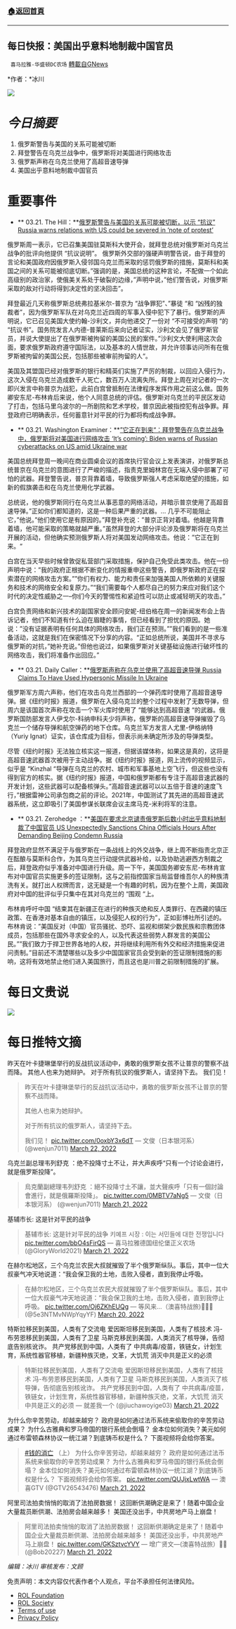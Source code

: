 ###  [:house:返回首頁](https://github.com/ourhimalayas/txt)
---


## 每日快报：美国出乎意料地制裁中国官员
` 喜马拉雅-华盛顿DC农场` [轉載自GNews](https://gnews.org/zh-hans/2208084/)

*作者：*冰川

![](http://himalayawashingtondc.org/wp-content/uploads/2021/08/每日快报.png)

# ***今日摘要***

1. 俄罗斯警告与美国的关系可能被切断
2. 拜登警告在乌克兰战争中，俄罗斯将对美国进行网络攻击
3. 俄罗斯声称在乌克兰使用了高超音速导弹
4. 美国出乎意料地制裁中国官员


# 重要事件

- ** 03.21. The Hill：**[俄罗斯警告与美国的关系可能被切断，以示 “抗议” Russia warns relations with US could be severed in ‘note of protest’](https://thehill.com/policy/international/599048-russia-warns-us-that-relations-near-breaking-point)


俄罗斯周一表示，它已召集美国驻莫斯科大使开会，就拜登总统对俄罗斯对乌克兰战争的批评向他提供 “抗议说明”。
俄罗斯外交部的强硬声明警告说，由于拜登的言论和美国政府因俄罗斯入侵邻国乌克兰而采取的惩罚俄罗斯的措施，莫斯科和美国之间的关系可能被彻底切断。”强调的是，美国总统的这种言论，不配做一个如此高级别的政治家，使俄美关系处于破裂的边缘，”声明中说，”他们警告说，对俄罗斯采取的敌对行动将得到决定性的坚决回击”。

拜登最近几天称俄罗斯总统弗拉基米尔-普京为 “战争罪犯”、”暴徒 “和 “凶残的独裁者”，因为俄罗斯军队在对乌克兰近四周的军事入侵中犯下了暴行。俄罗斯的声明说，它已召见美国大使约翰-沙利文，并向他递交了一份对 “不可接受的声明 “的 “抗议书”。国务院发言人内德-普莱斯后来向记者证实，沙利文会见了俄罗斯官员，并说大使提出了在俄罗斯被拘留的美国公民的案件。”沙利文大使利用这次会面，要求俄罗斯政府遵守国际法，以及基本的人情世故，并允许领事访问所有在俄罗斯被拘留的美国公民，包括那些被审前拘留的人“。

美国及其盟国已经对俄罗斯的银行和精英们实施了严厉的制裁，以回应入侵行为，这次入侵在乌克兰造成数千人死亡，数百万人流离失所。拜登上周在对记者的一次即兴发言中称普京为战犯，此前白宫曾抵制在法律程序发挥作用之前这么做。国务卿安东尼-布林肯后来说，他个人同意总统的评估。俄罗斯对乌克兰的平民区发动了打击，包括马里乌波尔的一所剧院和艺术学校，普京因此被指控犯有战争罪。拜登政府已明确表示，任何蓄意针对平民的行为都将构成战争罪。

- ** 03.21. Washington Examiner：**[”它正在到来“：拜登警告在乌克兰战争中，俄罗斯将对美国进行网络攻击 ‘It’s coming’: Biden warns of Russian cyberattacks on US amid Ukraine war](https://www.washingtonexaminer.com/news/white-house/its-coming-biden-warns-of-russian-cyberattacks-on-us-amid-ukraine-war)


美国总统拜登周一晚间在商业圆桌会议的首席执行官会议上发表演讲，对俄罗斯总统普京在乌克兰的意图进行了严峻的描述，指责克里姆林宫在无端入侵中部署了可怕的武器。拜登警告说，普京背靠着墙，导致俄罗斯强人考虑采取绝望的措施，如新的假旗袭击和在乌克兰使用化学武器。

总统说，他的俄罗斯同行在乌克兰从事恶意的网络活动，并暗示普京使用了高超音速导弹。”正如你们都知道的，这是一种后果严重的武器。… 几乎不可能阻止它，”他说。”他们使用它是有原因的。”拜登补充说：”普京正背对着墙。他越是背靠着墙，他可能采取的策略就越严重。”虽然拜登的大部分评论涉及俄罗斯将在乌克兰开展的活动，但他确实预测俄罗斯人将对美国发动网络攻击。他说：”它正在到来。“

白宫在当天早些时候曾敦促私营部门采取措施，保护自己免受此类攻击。他在一份声明中说：”我的政府正根据不断变化的情报重申这些警告，即俄罗斯政府正在探索潜在的网络攻击方案。””你们有权力、能力和责任来加强美国人所依赖的关键服务和技术的网络安全和复原力。”“我们需要每个人都尽自己的努力来应对我们这个时代的决定性威胁之一–你们今天的警惕性和紧迫性可以防止或减轻明天的攻击。”

白宫负责网络和新兴技术的副国家安全顾问安妮-纽伯格在周一的新闻发布会上告诉记者，他们不知道有什么迫在眉睫的事情，但已经看到了担忧的原因。她说：”没有证据表明有任何具体的网络攻击，我们正在预测。””我们看到的是一些准备活动，这就是我们在保密情况下分享的内容。“正如总统所说，美国并不寻求与俄罗斯的对抗，”她补充说。”但他也说过，如果俄罗斯对关键基础设施进行破坏性的网络攻击，我们将准备作出回应。”

- ** 03.21. Daily Caller：**[俄罗斯声称在乌克兰使用了高超音速导弹 Russia Claims To Have Used Hypersonic Missile In Ukraine](https://dailycaller.com/2022/03/21/russia-claims-to-have-used-hypersonic-missile-in-ukraine/)


俄罗斯军方周六声称，他们在攻击乌克兰西部的一个弹药库时使用了高超音速导弹。据《纽约时报》报道，俄罗斯在入侵乌克兰的整个过程中发射了无数导弹，但周六是该国首次声称在攻击一个军火库时使用了 “能够达到高超音速 “的武器。俄罗斯国防部发言人伊戈尔-科纳申科夫少将声称，俄罗斯的高超音速导弹摧毁了乌克兰一个储存导弹和航空弹药的地下仓库。乌克兰军方发言人尤里-伊格纳特（Yuriy Ignat）证实，该仓库成为目标，但表示尚未确定所涉及的导弹类型。

尽管《纽约时报》无法独立核实这一报道，但据该媒体称，如果这是真的，这将是高超音速武器首次被用于主动战争。据《纽约时报》报道，网上流传的视频显示，似乎是 “Kinzhal “导弹在乌克兰的农村、城市和军事基地上空飞行，但这些也没有得到官方的核实。据《纽约时报》报道，中国和俄罗斯都有专注于高超音速武器的开发计划，这些武器可以配备核弹头。”高超音速武器可以以五倍于音速的速度飞行，”根据雷神公司承包商之前的评论。2021年，中国测试了其先进的高超音速武器系统，这立即吸引了美国参谋长联席会议主席马克-米利将军的注意。

- ** 03.21. Zerohedge ：**[美国在要求北京谴责俄罗斯后数小时出乎意料地制裁了中国官员 US Unexpectedly Sanctions China Officials Hours After Demanding Beijing Condemn Russia](https://www.zerohedge.com/markets/us-expands-travel-bans-chinese-officials-hours-after-demanding-beijing-condemn-russia)


拜登政府显然不满足于与俄罗斯在一条战线上的外交战争，继上周不断指责北京正在酝酿与莫斯科合作，为其乌克兰行动提供武器补给，以及协助逃避西方制裁之后，拜登政府似乎准备对中国进行升级。周一下午，美国国务卿安东尼-布林肯宣布对中国官员实施更多的签证限制，这与之前指控国家当局监督维吾尔人的种族清洗有关。就打出人权牌而言，这无疑是一个有趣的时机，因为在整个上周，美国政府对中国的批评似乎只集中在其对乌克兰的 “围观 “上。

布林肯呼吁中国 “结束其在新疆正在进行的种族灭绝和反人类罪行、在西藏的镇压政策、在香港对基本自由的镇压，以及侵犯人权的行为”，正如彭博社所引述的。布林肯说：”美国反对（中国）官员骚扰、恐吓、监视和绑架少数民族和宗教团体成员，包括那些在国外寻求安全的人，以及代表这些弱势人群发言的美国公民。””我们致力于捍卫世界各地的人权，并将继续利用所有外交和经济措施来促进问责制。”目前还不清楚哪些以及多少中国国家官员会受到新的签证限制措施的影响，这将有效地禁止他们进入美国旅行，而且这也是川普之前限制措施的扩展。

# 每日文贵说
![](http://himalayawashingtondc.org/wp-content/uploads/2022/03/1-3-1024x576.jpg)
# 每日推特文摘













昨天在叶卡捷琳堡举行的反战抗议活动中，勇敢的俄罗斯女孩不让普京的警察不战而降。 其他人也来为她辩护。 对于所有抗议的俄罗斯人，请坚持下去。 我们见！





> 昨天在叶卡捷琳堡举行的反战抗议活动中，勇敢的俄罗斯女孩不让普京的警察不战而降。
> 
> 其他人也来为她辩护。
> 
> 对于所有抗议的俄罗斯人，请坚持下去。
> 
> 我们见！
>  [pic.twitter.com/0oxbY3x6dT](https://t.co/0oxbY3x6dT)
> — 文俊（日本银河系） (@wenjun7011) [March 22, 2022](https://twitter.com/wenjun7011/status/1506059913629364228?ref_src=twsrc%5Etfw)







乌克兰副总理韦列舒克 ：绝不投降寸土不让，并大声疾呼“只有一个讨论会进行，就是俄罗斯投降”。





> 烏克蘭副總理韦列舒克 ：絕不投降寸土不讓，並大聲疾呼「只有一個討論會進行，就是俄羅斯投降」。 [pic.twitter.com/0MBTV7aNg5](https://t.co/0MBTV7aNg5)
> — 文俊（日本银河系） (@wenjun7011) [March 21, 2022](https://twitter.com/wenjun7011/status/1505912297566662669?ref_src=twsrc%5Etfw)







基辅市长: 这是针对平民的战争





> 基辅市长: 这是针对平民的战争
> 키예프 시장 : 이는 서민들에 대한 전쟁입니다 [pic.twitter.com/bbO4sFirQS](https://t.co/bbO4sFirQS)
> — 喜马拉雅德国纽伦堡正义农场 (@GloryWorld2021) [March 21, 2022](https://twitter.com/GloryWorld2021/status/1505835133508603905?ref_src=twsrc%5Etfw)







在赫尔松地区，三个乌克兰农民大叔就摧毁了半个俄罗斯纵队。事后，其中一位大叔豪气冲天地说道：“我会保卫我的土地，击败入侵者，直到我停止呼吸。





> 在赫尔松地区，三个乌克兰农民大叔就摧毁了半个俄罗斯纵队。事后，其中一位大叔豪气冲天地说道：“我会保卫我的土地，击败入侵者，直到我停止呼吸。 [pic.twitter.com/Oj6ZKhEUQg](https://t.co/Oj6ZKhEUQg)
> — 等风来…（澳喜特战旅)🌻🌻🌻 (@5e3NTMvNWpYqyYF) [March 20, 2022](https://twitter.com/5e3NTMvNWpYqyYF/status/1505536844024664064?ref_src=twsrc%5Etfw)













特斯拉移民到美国，人类有了交流电 爱因斯坦移民到美国，人类有了核技术 冯-布劳恩移民到美国，人类有了卫星 马斯克移民到美国，人类消灭了核导弹，告彻底告别核讹诈。 共产党移民到中国，人类有了 中共病毒/疫苗，铁链女，计划生育，系统性器官移植，新疆种族灭绝，文革，大饥荒 消灭中共是正义的必须





> 特斯拉移民到美国，人类有了交流电
> 爱因斯坦移民到美国，人类有了核技术
> 冯-布劳恩移民到美国，人类有了卫星
> 马斯克移民到美国，人类消灭了核导弹，告彻底告别核讹诈。
> 共产党移民到中国，人类有了
> 中共病毒/疫苗，铁链女，计划生育，系统性器官移植，新疆种族灭绝，文革，大饥荒
> 消灭中共是正义的必须
> — 就差我一个 (@jiuchawoyige03) [March 21, 2022](https://twitter.com/jiuchawoyige03/status/1505759362110742530?ref_src=twsrc%5Etfw)







为什么你辛苦劳动，却越来越穷？ 政府是如何通过法币系统来偷取你的辛苦劳动成果？ 为什么古雅典和罗马帝国的银行系统会倒塌？ 金本位如何消失？美元如何通过布雷顿森林协议一统江湖？到底铸币权是什么？ 下面视频将会给你答案。





> [#钱的消亡](https://twitter.com/hashtag/%E9%92%B1%E7%9A%84%E6%B6%88%E4%BA%A1?src=hash&amp;ref_src=twsrc%5Etfw) （上）
> 为什么你辛苦劳动，却越来越穷？ 政府是如何通过法币系统来偷取你的辛苦劳动成果？ 为什么古雅典和罗马帝国的银行系统会倒塌？ 金本位如何消失？美元如何通过布雷顿森林协议一统江湖？到底铸币权是什么？ 下面视频将会给你答案。 [pic.twitter.com/QUJjxLwtWA](https://t.co/QUJjxLwtWA)
> — 澳喜GTV (@GTV26543476) [March 21, 2022](https://twitter.com/GTV26543476/status/1506009189583241216?ref_src=twsrc%5Etfw)







阿里司法拍卖悄悄的取消了法拍房数据！ 这回断供潮确定是来了！随着中国企业大量裁员断供潮、法拍房会越来越多！ 美国还没出手，中共房地产马上崩盘！





> 阿里司法拍卖悄悄的取消了法拍房数据！
> 这回断供潮确定是来了！随着中国企业大量裁员断供潮、法拍房会越来越多！
> 美国还没出手，中共房地产马上崩盘！ [pic.twitter.com/GKSztvcYVY](https://t.co/GKSztvcYVY)
> — 增广贤文—(澳喜特战旅）🌻🌻 (@Bob20227) [March 21, 2022](https://twitter.com/Bob20227/status/1506043875328086019?ref_src=twsrc%5Etfw)









*编辑：冰川
审核发布：文顾*

 

免责声明：本文内容仅代表作者个人观点，平台不承担任何法律风险。

- [ROL Foundation](https://rolfoundation.org/)
- [ROL Society](https://rolsociety.org/)
- [Terms of use](https://gnews.org/terms-of-use-3/)
- [Privacy Policy](https://gnews.org/privacy-policy/)
